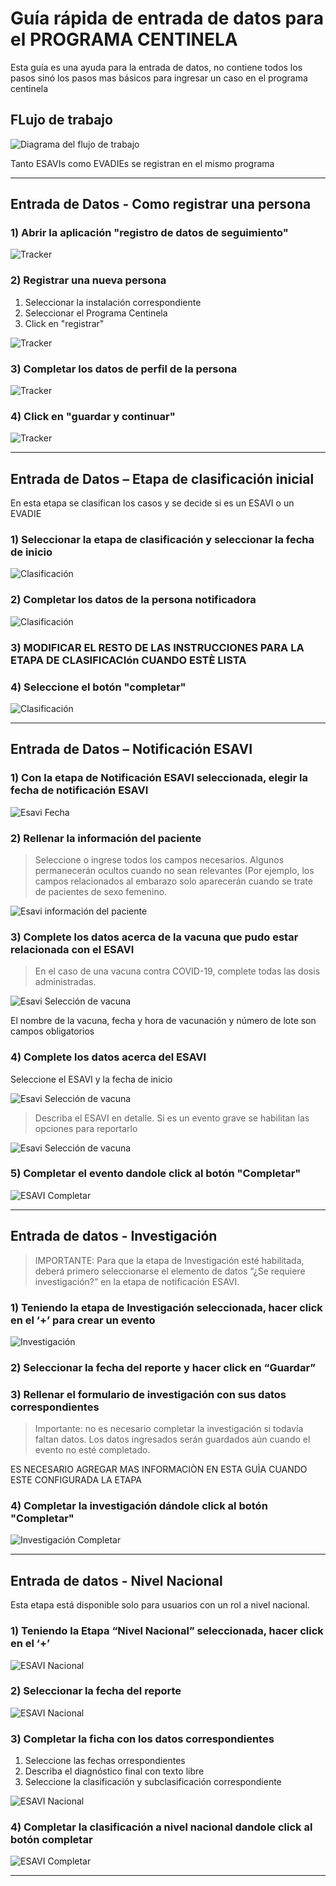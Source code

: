 # Guía rápida de entrada de datos para el PROGRAMA CENTINELA

Esta guía es una ayuda para la entrada de datos, no contiene todos los pasos sinó los pasos mas básicos para ingresar un caso en el programa centinela 

## FLujo de trabajo

![Diagrama del flujo de trabajo](resources/images/flujo.png)

Tanto ESAVIs como EVADIEs se registran en el mismo programa


---------------


## Entrada de Datos - Como registrar una persona

### 1) Abrir la aplicación "registro de datos de seguimiento"

![Tracker](resources/images/tracker.png)

### 2) Registrar una nueva persona

1. Seleccionar la instalación correspondiente
2. Seleccionar el Programa Centinela
3. Click en "registrar"

![Tracker](resources/images/enrollmentlist1.png)

### 3) Completar los datos de perfil de la persona

![Tracker](resources/images/profile.png)

### 4) Click en "guardar y continuar"

![Tracker](resources/images/profile2.png)


-----------------------


## Entrada de Datos – Etapa de clasificación inicial

En esta etapa se clasifican los casos y se decide si es un ESAVI o un EVADIE

### 1) Seleccionar la etapa de clasificación y seleccionar la fecha de inicio

![Clasificación](resources/images/clasificacion1.png)

### 2) Completar los datos de la persona notificadora

![Clasificación](resources/images/personanotificadora.png)

### 3)  MODIFICAR EL RESTO DE LAS INSTRUCCIONES PARA LA ETAPA DE CLASIFICACIón CUANDO ESTÈ LISTA

### 4) Seleccione el botón "completar"

![Clasificación](resources/images/completar.png)


------------------------


## Entrada de Datos – Notificación ESAVI

### 1) Con la etapa de Notificación ESAVI seleccionada, elegir la fecha de notificación ESAVI

![Esavi Fecha](resources/images/esavifecha.png)

### 2) Rellenar la información del paciente

>Seleccione o ingrese todos los campos necesarios. Algunos permanecerán ocultos cuando no sean relevantes (Por ejemplo, los campos relacionados al embarazo solo aparecerán cuando se trate de pacientes de sexo femenino.

![Esavi información del paciente](resources/images/ESAVIpaciente.png)


### 3) Complete los datos acerca de la vacuna que pudo estar relacionada con el ESAVI

> En el caso de una vacuna contra COVID-19, complete todas las dosis administradas.

![Esavi Selección de vacuna](resources/images/selecciondevacuna.png)

El nombre de la vacuna, fecha y hora de vacunación y número de lote son campos obligatorios

### 4) Complete los datos acerca del ESAVI

Seleccione el ESAVI y la fecha de inicio

![Esavi Selección de vacuna](resources/images/datosesavi.png)

> Describa el ESAVI en detalle. Si es un evento grave se habilitan las opciones para reportarlo

![Esavi Selección de vacuna](resources/images/esavidetalle.png)

### 5) Completar el evento dandole click al botón "Completar"

![ESAVI Completar](resources/images/completar.png)

------------

## Entrada de datos - Investigación

> IMPORTANTE: Para que la etapa de Investigación esté habilitada, deberá primero seleccionarse el elemento de datos “¿Se requiere investigación?” en la etapa de notificación ESAVI.

### 1) Teniendo la etapa de Investigación seleccionada, hacer click en el ‘+’ para crear un evento

![Investigación ](resources/images/nuevainvestigacion.png)

### 2) Seleccionar la fecha del reporte y hacer click en “Guardar”

### 3) Rellenar el formulario de investigación con sus datos correspondientes

> Importante: no es necesario completar la investigación si todavía faltan datos. Los datos ingresados serán guardados aún cuando el evento no esté completado.

ES NECESARIO AGREGAR MAS INFORMACIÒN EN ESTA GUÌA CUANDO ESTE CONFIGURADA LA ETAPA

### 4) Completar la investigación dándole click al botón "Completar"

![Investigación Completar](resources/images/completar.png)

---------

## Entrada de datos - Nivel Nacional

Esta etapa está disponible solo para usuarios con un rol a nivel nacional.

### 1) Teniendo la Etapa “Nivel Nacional” seleccionada, hacer click en el ‘+’ 

![ESAVI Nacional](resources/images/nuevonacional.png)

### 2) Seleccionar la fecha del reporte 

![ESAVI Nacional](resources/images/fechanacional.png)

### 3) Completar la ficha con los datos correspondientes 

1. Seleccione las fechas orrespondientes
2. Describa el diagnóstico final con texto libre
3. Seleccione la clasificación y subclasificación correspondiente

![ESAVI Nacional](resources/images/fichanacional.png)

### 4) Completar la clasificación a nivel nacional dandole click al botón completar

![ESAVI Completar](resources/images/completar.png)


---------------------------

